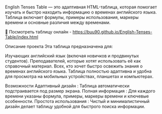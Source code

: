 English Tenses Table — это адаптивная HTML-таблица, которая помогает изучать и быстро находить информацию о временах английского языка. Таблица включает формулы, примеры использования, маркеры времени и основные различия между временами.

🚀 Посмотреть таблицу онлайн - https://buu90.github.io/English-Tenses-Table/index.html

Описание проекта
Эта таблица предназначена для:

Изучающих английский язык (включая новичков и продвинутых студентов).
Преподавателей, которые хотят использовать её как справочный материал.
Всех, кто хочет быстро освежить знания о временах английского языка.
Таблица полностью адаптивна и удобна для просмотра на мобильных устройствах, планшетах и компьютерах.

Возможности
Адаптивный дизайн : Таблица автоматически подстраивается под размер экрана.
Полная информация : Для каждого времени указаны формула, примеры, маркеры времени и ключевые особенности.
Простота использования : Чистый и минималистичный дизайн делает таблицу удобной для быстрого поиска информации.

